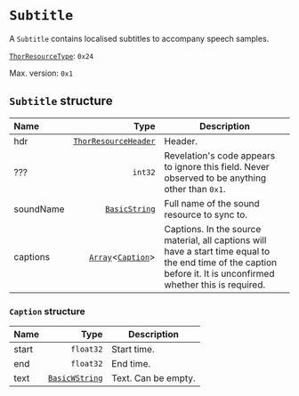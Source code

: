 # `Subtitle`

A `Subtitle` contains localised subtitles to accompany speech samples.

[`ThorResourceType`](./index.md#thorresourcetype-enum): `0x24`

Max. version: `0x1`

## `Subtitle` structure

| Name | Type | Description |
| :-- | --: | --- |
| hdr | [`ThorResourceHeader`](./index.md#thorresourceheader-structure) | Header. |
| ??? | `int32` | Revelation's code appears to ignore this field. Never observed to be anything other than `0x1`. |
| soundName | [`BasicString`](../base.md#basicstring-structure) | Full name of the sound resource to sync to. |
| captions | [`Array`](../base.md#arrayt-structure)<[`Caption`](#caption-structure)> | Captions. In the source material, all captions will have a start time equal to the end time of the caption before it. It is unconfirmed whether this is required. |

### `Caption` structure

| Name | Type | Description |
| :-- | --: | --- |
| start | `float32` | Start time. |
| end | `float32` | End time. |
| text | [`BasicWString`](../base.md#basicwstring-structure) | Text. Can be empty. |
